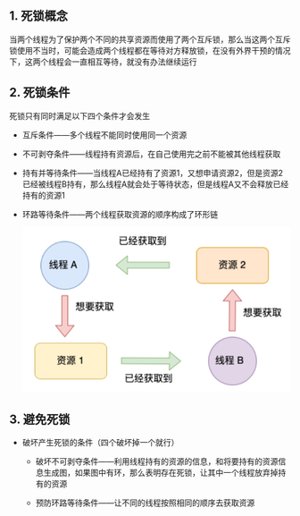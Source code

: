 ## 1. 死锁概念

当两个线程为了保护两个不同的共享资源而使用了两个互斥锁，那么当这两个互斥锁使用不当时，可能会造成两个线程都在等待对方释放锁，在没有外界干预的情况下，这两个线程会一直相互等待，就没有办法继续运行

## 2. 死锁条件

死锁只有同时满足以下四个条件才会发生

* 互斥条件——多个线程不能同时使用同一个资源

* 不可剥夺条件——线程持有资源后，在自己使用完之前不能被其他线程获取

* 持有并等待条件——当线程A已经持有了资源1，又想申请资源2，但是资源2已经被线程B持有，那么线程A就会处于等待状态，但是线程A又不会释放已经持有的资源1

* 环路等待条件——两个线程获取资源的顺序构成了环形链
  
  ![30](../p/30.png)

## 3. 避免死锁

* 破坏产生死锁的条件（四个破坏掉一个就行）
  
  * 破坏不可剥夺条件——利用线程持有的资源的信息，和将要持有的资源信息生成图，如果图中有环，那么表明存在死锁，让其中一个线程放弃掉持有的资源
  
  * 预防环路等待条件——让不同的线程按照相同的顺序去获取资源